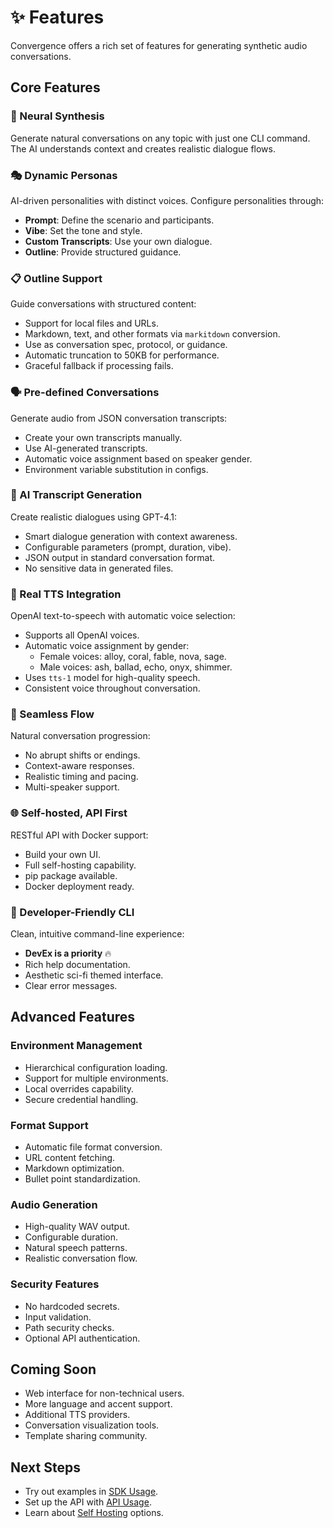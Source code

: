 # ✨ Features

Convergence offers a rich set of features for generating synthetic audio conversations.

## Core Features

### 🧬 Neural Synthesis
Generate natural conversations on any topic with just one CLI command. The AI understands context and creates realistic dialogue flows.

### 🎭 Dynamic Personas
AI-driven personalities with distinct voices. Configure personalities through:
- **Prompt**: Define the scenario and participants.
- **Vibe**: Set the tone and style.
- **Custom Transcripts**: Use your own dialogue.
- **Outline**: Provide structured guidance.

### 📋 Outline Support
Guide conversations with structured content:
- Support for local files and URLs.
- Markdown, text, and other formats via `markitdown` conversion.
- Use as conversation spec, protocol, or guidance.
- Automatic truncation to 50KB for performance.
- Graceful fallback if processing fails.

### 🗣️ Pre-defined Conversations
Generate audio from JSON conversation transcripts:
- Create your own transcripts manually.
- Use AI-generated transcripts.
- Automatic voice assignment based on speaker gender.
- Environment variable substitution in configs.

### 📝 AI Transcript Generation
Create realistic dialogues using GPT-4.1:
- Smart dialogue generation with context awareness.
- Configurable parameters (prompt, duration, vibe).
- JSON output in standard conversation format.
- No sensitive data in generated files.

### 🎤 Real TTS Integration
OpenAI text-to-speech with automatic voice selection:
- Supports all OpenAI voices.
- Automatic voice assignment by gender:
  - Female voices: alloy, coral, fable, nova, sage.
  - Male voices: ash, ballad, echo, onyx, shimmer.
- Uses `tts-1` model for high-quality speech.
- Consistent voice throughout conversation.

### 🔮 Seamless Flow
Natural conversation progression:
- No abrupt shifts or endings.
- Context-aware responses.
- Realistic timing and pacing.
- Multi-speaker support.

### 🌐 Self-hosted, API First
RESTful API with Docker support:
- Build your own UI.
- Full self-hosting capability.
- pip package available.
- Docker deployment ready.

### 🎨 Developer-Friendly CLI
Clean, intuitive command-line experience:
- **DevEx is a priority** 🔥
- Rich help documentation.
- Aesthetic sci-fi themed interface.
- Clear error messages.

## Advanced Features

### Environment Management
- Hierarchical configuration loading.
- Support for multiple environments.
- Local overrides capability.
- Secure credential handling.

### Format Support
- Automatic file format conversion.
- URL content fetching.
- Markdown optimization.
- Bullet point standardization.

### Audio Generation
- High-quality WAV output.
- Configurable duration.
- Natural speech patterns.
- Realistic conversation flow.

### Security Features
- No hardcoded secrets.
- Input validation.
- Path security checks.
- Optional API authentication.

## Coming Soon

- Web interface for non-technical users.
- More language and accent support.
- Additional TTS providers.
- Conversation visualization tools.
- Template sharing community.

## Next Steps

- Try out examples in [SDK Usage](SDK_USAGE).
- Set up the API with [API Usage](API_USAGE).
- Learn about [Self Hosting](SELF_HOST) options.